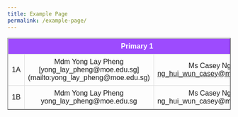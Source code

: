 ```yaml
---
title: Example Page
permalink: /example-page/
---
```

<style>
table {
  font-family: arial, sans-serif;
  border-collapse: collapse;
  width: 100%;
}

td, th {
  border: 1px solid #dddddd;
  text-align: center;
  padding: 8px;
}

tr:nth-child(1) {
  background-color: #9d4bfe;
  color: white;
}
</style>

<table border=1>
  <tbody>
  <tr>
    <th colspan=3>Primary 1</th>
  </tr>
  <tr>
    <td>1A</td>
    <td>Mdm Yong Lay Pheng <br>[yong_lay_pheng@moe.edu.sg](mailto:yong_lay_pheng@moe.edu.sg)</td>
    <td>Ms Casey Ng <br><a href="mailto:ng_hui_wun_casey@moe.edu.sg">ng_hui_wun_casey@moe.edu.sg</a></td>
  </tr>
  <tr>
    <td>1B</td>
    <td>Mdm Yong Lay Pheng <br>yong_lay_pheng@moe.edu.sg</td>
    <td>Ms Casey Ng <br>ng_hui_wun_casey@moe.edu.sg</td>
  </tr>
</tbody>
</table>
